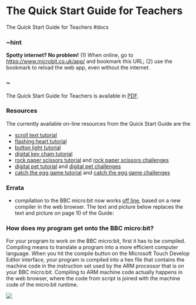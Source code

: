 # The Quick Start Guide for Teachers

The Quick Start Guide for Teachers #docs

### ~hint 

**Spotty internet? No problem!** (1) When online, go to https://www.microbit.co.uk/app/ and bookmark this URL; (2) use the bookmark to reload the web app, even without the internet.

### ~

The Quick Start Guide for Teachers is available in [PDF](https://microbit0.blob.core.windows.net/pub/tovulwsd/Quick-Start-Guide-for-Teachers.pdf).

### Resources

The currently available on-line resources from the Quick Start Guide are the

* [scroll text tutorial](/microbit/js/tutorials/scroll-text)
* [flashing heart tutorial](/microbit/js/tutorials/flashing-heart)
* [button light tutorial](/microbit/js/tutorials/button-light)
* [digital key chain tutorial](/microbit/js/tutorials/digital-key-chain)
* [rock paper scissors tutorial](/microbit/lessons/rock-paper-scissors/tutorial) and [rock paper scissors challenges](/microbit/lessons/rock-paper-scissors/challenges)
* [digital pet tutorial](/microbit/lessons/digital-pet/tutorial) and [digital pet challenges](/microbit/lessons/digital-pet/challenges)
* [catch the egg game tutorial](/microbit/lessons/catch-the-egg-game/tutorial) and [catch the egg game challenges](/microbit/lessons/catch-the-egg-game/challenges)

### Errata

* compilation to the BBC micro:bit now works [off line](/microbit/offline), based on a new compiler in the web browser. The text and picture below replaces the text and picture on page 10 of the Guide:

### How does my program get onto the BBC micro:bit?

For your program to work on the BBC micro:bit, first it has to be compiled. Compiling means to translate a program into a more efficient computer language. When you hit the compile button on the Microsoft Touch Develop Editor interface, your program is compiled into a hex file that contains the machine code in the instruction set used by the ARM processor that is on your BBC micro:bit.  Compiling to ARM machine code actually happens in the web browser, where the code from script is joined with the machine code of the micro:bit runtime.

![](/static/mb/quick-start-0.png)

